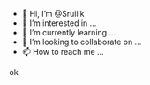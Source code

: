 - 👋 Hi, I’m @Sruiiik
- 👀 I’m interested in ...
- 🌱 I’m currently learning ...
- 💞️ I’m looking to collaborate on ...
- 📫 How to reach me ...

<!---
Sruiiik/Sruiiik is a ✨ special ✨ repository because its `README.md` (this file) appears on your GitHub profile.
You can click the Preview link to take a look at your changes.
--->ok

